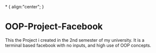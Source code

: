 <head>
* {
  align:"center";
}
</head>

# OOP-Project-Facebook
This the Project i created in the 2nd semester of my university. It is a terminal based facebook with no inputs, and high use of OOP concepts.
